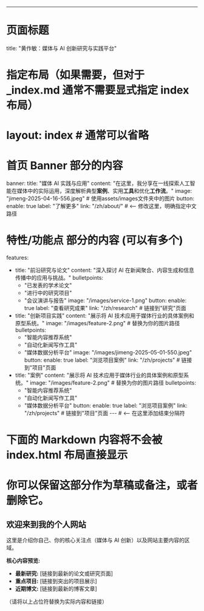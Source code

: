 ---
# 页面标题
title: "黄作敏：媒体与 AI 创新研究与实践平台"
# 指定布局（如果需要，但对于 _index.md 通常不需要显式指定 index 布局）
# layout: index # 通常可以省略

# 首页 Banner 部分的内容
banner:
  title: "媒体 AI 实践与应用"
  content: "在这里，我分享在一线探索人工智能在媒体中的实际运用，深度解析典型**案例**、实用**工具**和优化**工作流**。"
  image: "jimeng-2025-04-16-556.jpeg" # 使用assets/images文件夹中的图片
  button:
    enable: true
    label: "了解更多"
    link: "/zh/about/" # <-- 修改这里，明确指定中文路径

# 特性/功能点 部分的内容 (可以有多个)
features:
  - title: "前沿研究与论文"
    content: "深入探讨 AI 在新闻聚合、内容生成和信息传播中的应用与挑战。"
    bulletpoints:
      - "已发表的学术论文"
      - "进行中的研究项目"
      - "会议演讲与报告"
    image: "/images/service-1.png"
    button:
      enable: true
      label: "查看研究成果"
      link: "/zh/research" # 链接到"研究"页面
  - title: "创新项目实践"
    content: "展示将 AI 技术应用于媒体行业的具体案例和原型系统。"
    image: "/images/feature-2.png" # 替换为你的图片路径
    bulletpoints:
      - "智能内容推荐系统"
      - "自动化新闻写作工具"
      - "媒体数据分析平台"
    image: "/images/jimeng-2025-05-01-550.jpeg"
    button:
      enable: true
      label: "浏览项目案例"
      link: "/zh/projects" # 链接到"项目"页面
  - title: "案例"
    content: "展示将 AI 技术应用于媒体行业的具体案例和原型系统。"
    image: "/images/feature-2.png" # 替换为你的图片路径
    bulletpoints:
      - "智能内容推荐系统"
      - "自动化新闻写作工具"
      - "媒体数据分析平台"
    button:
      enable: true
      label: "浏览项目案例"
      link: "/zh/projects" # 链接到"项目"页面
--- # <-- 在这里添加结束分隔符

# 下面的 Markdown 内容将不会被 index.html 布局直接显示
# 你可以保留这部分作为草稿或备注，或者删除它。
## 欢迎来到我的个人网站

这里是介绍你自己、你的核心关注点（媒体与 AI 创新）以及网站主要内容的区域。

**核心内容预览:**

*   **最新研究:** [链接到最新的论文或研究页面]
*   **重点项目:** [链接到突出的项目展示]
*   **近期博文:** [链接到最新的博客文章]

（请将以上占位符替换为实际内容和链接）